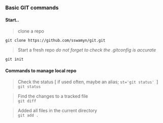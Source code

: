 ### Basic GIT commands 

#### Start.. 

> clone a repo 
```
git clone https://github.com/sswamyn/git.git 
```
> Start a fresh repo _do not forget to check the .gitconfig is accurate_
```
git init
```

#### Commands to manage local repo 
> Check the status [ if used often, maybe an alias; ```st='git status' ```] <br>
``` git status ```

> Find the changes to a tracked file <br>
``` git diff ```

> Added all files in the current directory <br>
``` git add . ```

